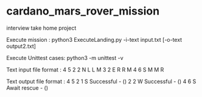 # cardano_mars_rover_mission
interview take home project

Execute mission :
python3 ExecuteLanding.py -i-text input.txt [-o-text output2.txt]

Execute Unittest cases:
python3 -m unittest -v

Text input file format :
4 5
2 2 N
L L M
3 2 E
R R M
4 6 S
M M R

Text output file format :
4 5
2 1 S
Successful - ()
2 2 W
Successful - ()
4 6 S
Await rescue - ()